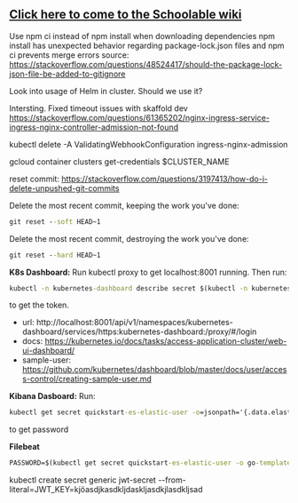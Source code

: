 ## [Click here to come to the Schoolable wiki](https://github.com/Hardekerlis/schoolable/wiki/)

Use npm ci instead of npm install when downloading dependencies
npm install has unexpected behavior regarding package-lock.json files
and npm ci prevents merge errors
source: https://stackoverflow.com/questions/48524417/should-the-package-lock-json-file-be-added-to-gitignore


Look into usage of Helm in cluster. Should we use it?

Intersting. Fixed timeout issues with skaffold dev
https://stackoverflow.com/questions/61365202/nginx-ingress-service-ingress-nginx-controller-admission-not-found

kubectl delete -A ValidatingWebhookConfiguration ingress-nginx-admission



gcloud container clusters get-credentials $CLUSTER_NAME



reset commit:
https://stackoverflow.com/questions/3197413/how-do-i-delete-unpushed-git-commits

Delete the most recent commit, keeping the work you've done:
```cmd
git reset --soft HEAD~1
```
Delete the most recent commit, destroying the work you've done:
```cmd
git reset --hard HEAD~1
```

**K8s Dashboard:**
Run kubectl proxy to get localhost:8001 running. Then run:
```cmd
kubectl -n kubernetes-dashboard describe secret $(kubectl -n kubernetes-dashboard get secret | grep admin-user | awk '{print $1}')
```
to get the token.

* url: http://localhost:8001/api/v1/namespaces/kubernetes-dashboard/services/https:kubernetes-dashboard:/proxy/#/login
* docs: https://kubernetes.io/docs/tasks/access-application-cluster/web-ui-dashboard/
* sample-user: https://github.com/kubernetes/dashboard/blob/master/docs/user/access-control/creating-sample-user.md

**Kibana Dasboard:**
Run:
```cmd
kubectl get secret quickstart-es-elastic-user -o=jsonpath='{.data.elastic}' | base64 --decode; echo
```
to get password</br>

**Filebeat**
```cmd
PASSWORD=$(kubectl get secret quickstart-es-elastic-user -o go-template='{{.data.elastic | base64decode}}')
```


kubectl create secret generic jwt-secret --from-literal=JWT_KEY=kjöasdjkasdkljdaskljasdkjlasdkljsad
